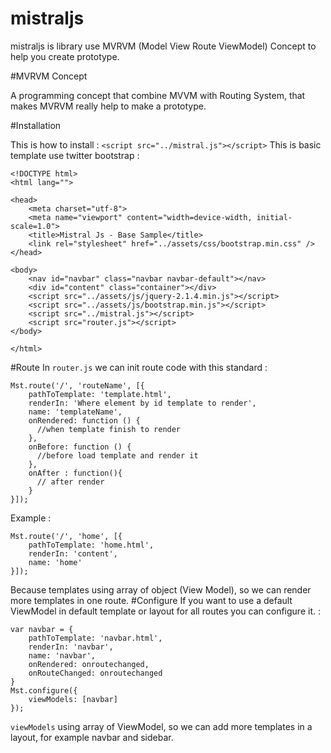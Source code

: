 # mistraljs

mistraljs is library use MVRVM (Model View Route ViewModel) Concept to help you create prototype.

#MVRVM Concept

A programming concept that combine MVVM with Routing System, that makes MVRVM really help to make a prototype.

#Installation 

This is how to install :
```<script src="../mistral.js"></script>```
This is basic template use twitter bootstrap :
```
<!DOCTYPE html>
<html lang="">

<head>
    <meta charset="utf-8">
    <meta name="viewport" content="width=device-width, initial-scale=1.0">
    <title>Mistral Js - Base Sample</title>
    <link rel="stylesheet" href="../assets/css/bootstrap.min.css" />
</head>

<body>
    <nav id="navbar" class="navbar navbar-default"></nav>
    <div id="content" class="container"></div>
    <script src="../assets/js/jquery-2.1.4.min.js"></script>
    <script src="../assets/js/bootstrap.min.js"></script>
    <script src="../mistral.js"></script>
    <script src="router.js"></script>
</body>

</html>
```

#Route
In `router.js` we can init route code with this standard :
```
Mst.route('/', 'routeName', [{
    pathToTemplate: 'template.html',
    renderIn: 'Where element by id template to render',
    name: 'templateName',
    onRendered: function () {
      //when template finish to render
    },
    onBefore: function () {
      //before load template and render it
    },
    onAfter : function(){
      // after render
    }
}]);
```
Example :
```
Mst.route('/', 'home', [{
    pathToTemplate: 'home.html',
    renderIn: 'content',
    name: 'home'
}]);
```
Because templates using array of object (View Model), so we can render more templates in one route.
#Configure
If you want to use a default ViewModel in default template or layout for all routes you can configure it. :
```
var navbar = {
    pathToTemplate: 'navbar.html',
    renderIn: 'navbar',
    name: 'navbar',
    onRendered: onroutechanged,
    onRouteChanged: onroutechanged
}
Mst.configure({
    viewModels: [navbar]
});
```
`viewModels` using array of ViewModel, so we can add more templates in a layout, for example navbar and sidebar.



